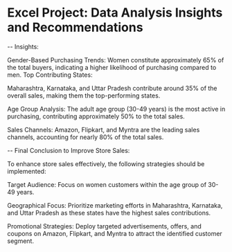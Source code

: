 # Excel Project: Data Analysis Insights and Recommendations

-- Insights:

Gender-Based Purchasing Trends:
Women constitute approximately 65% of the total buyers, indicating a higher likelihood of purchasing compared to men.
Top Contributing States:

Maharashtra, Karnataka, and Uttar Pradesh contribute around 35% of the overall sales, making them the top-performing states.

Age Group Analysis:
The adult age group (30-49 years) is the most active in purchasing, contributing approximately 50% to the total sales.

Sales Channels:
Amazon, Flipkart, and Myntra are the leading sales channels, accounting for nearly 80% of the total sales.

-- Final Conclusion to Improve Store Sales:

To enhance store sales effectively, the following strategies should be implemented:

Target Audience:
Focus on women customers within the age group of 30-49 years.

Geographical Focus:
Prioritize marketing efforts in Maharashtra, Karnataka, and Uttar Pradesh as these states have the highest sales contributions.

Promotional Strategies:
Deploy targeted advertisements, offers, and coupons on Amazon, Flipkart, and Myntra to attract the identified customer segment.


